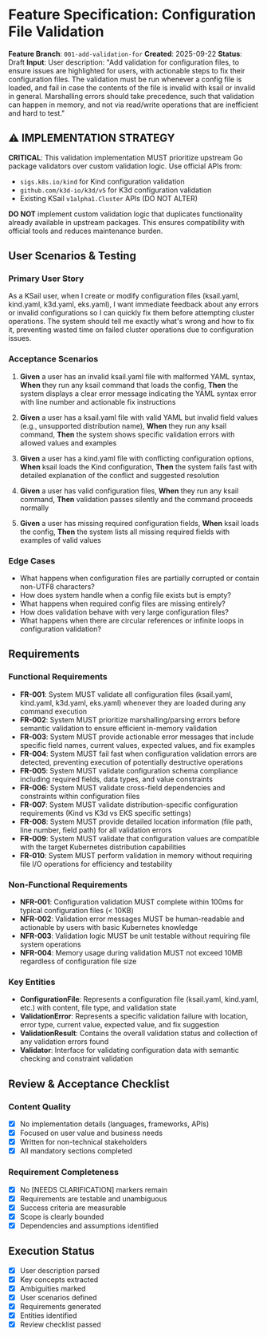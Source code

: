 # Feature Specification: Configuration File Validation

**Feature Branch**: `001-add-validation-for`
**Created**: 2025-09-22
**Status**: Draft
**Input**: User description: "Add validation for configuration files, to ensure issues are highlighted for users, with actionable steps to fix their configuration files. The validation must be run whenever a config file is loaded, and fail in case the contents of the file is invalid with ksail or invalid in general. Marshalling errors should take precedence, such that validation can happen in memory, and not via read/write operations that are inefficient and hard to test."

## ⚠️ IMPLEMENTATION STRATEGY

**CRITICAL**: This validation implementation MUST prioritize upstream Go package validators over custom validation logic. Use official APIs from:

- `sigs.k8s.io/kind` for Kind configuration validation
- `github.com/k3d-io/k3d/v5` for K3d configuration validation
- Existing KSail `v1alpha1.Cluster` APIs (DO NOT ALTER)

**DO NOT** implement custom validation logic that duplicates functionality already available in upstream packages. This ensures compatibility with official tools and reduces maintenance burden.

## User Scenarios & Testing

### Primary User Story

As a KSail user, when I create or modify configuration files (ksail.yaml, kind.yaml, k3d.yaml, eks.yaml), I want immediate feedback about any errors or invalid configurations so I can quickly fix them before attempting cluster operations. The system should tell me exactly what's wrong and how to fix it, preventing wasted time on failed cluster operations due to configuration issues.

### Acceptance Scenarios

1. **Given** a user has an invalid ksail.yaml file with malformed YAML syntax, **When** they run any ksail command that loads the config, **Then** the system displays a clear error message indicating the YAML syntax error with line number and actionable fix instructions

2. **Given** a user has a ksail.yaml file with valid YAML but invalid field values (e.g., unsupported distribution name), **When** they run any ksail command, **Then** the system shows specific validation errors with allowed values and examples

3. **Given** a user has a kind.yaml file with conflicting configuration options, **When** ksail loads the Kind configuration, **Then** the system fails fast with detailed explanation of the conflict and suggested resolution

4. **Given** a user has valid configuration files, **When** they run any ksail command, **Then** validation passes silently and the command proceeds normally

5. **Given** a user has missing required configuration fields, **When** ksail loads the config, **Then** the system lists all missing required fields with examples of valid values

### Edge Cases

- What happens when configuration files are partially corrupted or contain non-UTF8 characters?
- How does system handle when a config file exists but is empty?
- What happens when required config files are missing entirely?
- How does validation behave with very large configuration files?
- What happens when there are circular references or infinite loops in configuration validation?

## Requirements

### Functional Requirements

- **FR-001**: System MUST validate all configuration files (ksail.yaml, kind.yaml, k3d.yaml, eks.yaml) whenever they are loaded during any command execution
- **FR-002**: System MUST prioritize marshalling/parsing errors before semantic validation to ensure efficient in-memory validation
- **FR-003**: System MUST provide actionable error messages that include specific field names, current values, expected values, and fix examples
- **FR-004**: System MUST fail fast when configuration validation errors are detected, preventing execution of potentially destructive operations
- **FR-005**: System MUST validate configuration schema compliance including required fields, data types, and value constraints
- **FR-006**: System MUST validate cross-field dependencies and constraints within configuration files
- **FR-007**: System MUST validate distribution-specific configuration requirements (Kind vs K3d vs EKS specific settings)
- **FR-008**: System MUST provide detailed location information (file path, line number, field path) for all validation errors
- **FR-009**: System MUST validate that configuration values are compatible with the target Kubernetes distribution capabilities
- **FR-010**: System MUST perform validation in memory without requiring file I/O operations for efficiency and testability

### Non-Functional Requirements

- **NFR-001**: Configuration validation MUST complete within 100ms for typical configuration files (< 10KB)
- **NFR-002**: Validation error messages MUST be human-readable and actionable by users with basic Kubernetes knowledge
- **NFR-003**: Validation logic MUST be unit testable without requiring file system operations
- **NFR-004**: Memory usage during validation MUST not exceed 10MB regardless of configuration file size

### Key Entities

- **ConfigurationFile**: Represents a configuration file (ksail.yaml, kind.yaml, etc.) with content, file type, and validation state
- **ValidationError**: Represents a specific validation failure with location, error type, current value, expected value, and fix suggestion
- **ValidationResult**: Contains the overall validation status and collection of any validation errors found
- **Validator**: Interface for validating configuration data with semantic checking and constraint validation

## Review & Acceptance Checklist

### Content Quality

- [x] No implementation details (languages, frameworks, APIs)
- [x] Focused on user value and business needs
- [x] Written for non-technical stakeholders
- [x] All mandatory sections completed

### Requirement Completeness

- [x] No [NEEDS CLARIFICATION] markers remain
- [x] Requirements are testable and unambiguous
- [x] Success criteria are measurable
- [x] Scope is clearly bounded
- [x] Dependencies and assumptions identified

## Execution Status

- [x] User description parsed
- [x] Key concepts extracted
- [x] Ambiguities marked
- [x] User scenarios defined
- [x] Requirements generated
- [x] Entities identified
- [x] Review checklist passed
